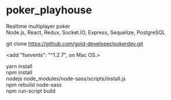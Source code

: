# poker_playhouse
Realtime multiplayer poker  
Node.js, React, Redux, Socket.IO, Express, Sequelize, PostgreSQL

git clone https://github.com/gold-developer/pokerdev.git

<add "fsevents": "^1.2.7", on Mac OS.>

yarn install  
npm install  
nodejs node_modules/node-sass/scripts/install.js  
npm rebuild node-sass  
npm run-script build  
